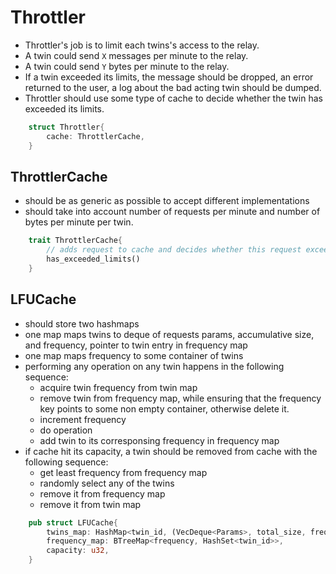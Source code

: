 # Throttler

- Throttler's job is to limit each twins's access to the relay.
- A twin could send `X` messages per minute to the relay.
- A twin could send `Y` bytes per minute to the relay.
- If a twin exceeded its limits, the message should be dropped, an error returned to the user, a log about the bad acting twin should be dumped.
- Throttler should use some type of cache to decide whether the twin has exceeded its limits.

```Rust
    struct Throttler{
        cache: ThrottlerCache,
    }
```

## ThrottlerCache

- should be as generic as possible to accept different implementations
- should take into account number of requests per minute and number of bytes per minute per twin.

```Rust
    trait ThrottlerCache{
        // adds request to cache and decides whether this request exceeded its limits or not 
        has_exceeded_limits()
    }

```


## LFUCache

- should store two hashmaps
- one map maps twins to deque of requests params, accumulative size, and frequency, pointer to twin entry in frequency map
- one map maps frequency to some container of twins
- performing any operation on any twin happens in the following sequence:
  - acquire twin frequency from twin map
  - remove twin from frequency map, while ensuring that the frequency key points to some non empty container, otherwise delete it.
  - increment frequency
  - do operation
  - add twin to its corresponsing frequency in frequency map
- if cache hit its capacity, a twin should be removed from cache with the following sequence:
  - get least frequency from frequency map
  - randomly select any of the twins
  - remove it from frequency map
  - remove it from twin map

```Rust
    pub struct LFUCache{
        twins_map: HashMap<twin_id, (VecDeque<Params>, total_size, frequency)>,
        frequency_map: BTreeMap<frequency, HashSet<twin_id>>,
        capacity: u32,
    }

```
